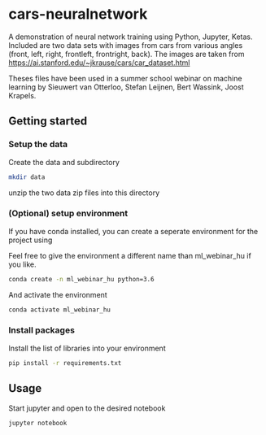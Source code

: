 # cars-neuralnetwork
A demonstration of neural network training using Python, Jupyter, Ketas. Included are two data sets with images from cars from various angles (front, left, right, frontleft, frontright, back). The images are taken from https://ai.stanford.edu/~jkrause/cars/car_dataset.html

Theses files have been used in a summer school webinar on machine learning by Sieuwert van Otterloo, Stefan Leijnen, Bert Wassink, Joost Krapels.

## Getting started


### Setup the data

Create the data and subdirectory

```bash
mkdir data
```

unzip the two data zip files into this directory

### (Optional) setup environment

If you have conda installed, you can create a seperate environment for the project using

Feel free to give the environment a different name than ml_webinar_hu if you like.

```bash
conda create -n ml_webinar_hu python=3.6
```

And activate the environment

```bash
conda activate ml_webinar_hu
```

### Install packages

Install the list of libraries into your environment

```bash
pip install -r requirements.txt
```

## Usage
Start jupyter and open to the desired notebook

```bash
jupyter notebook
```



